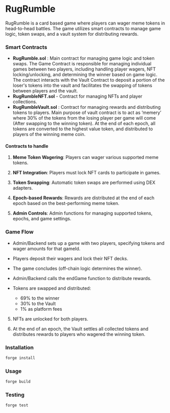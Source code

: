 # RugRumble

RugRumble is a card based game where players can wager meme tokens in head-to-head battles. The game utilizes smart contracts to manage game logic, token swaps, and a vault system for distributing rewards.

### Smart Contracts

- **RugRumble.sol** : Main contract for managing game logic and token swaps.
The Game Contract is responsible for managing individual games between two players, including handling player wagers, NFT locking/unlocking, and determining the winner based on game logic. The contract interacts with the Vault Contract to deposit a portion of the loser's tokens into the vault and facilitates the swapping of tokens between players and the vault.
- **RugRumbleNFT.sol** - Contract for managing NFTs and player collections.
- **RugRumbleVault.sol** : Contract for managing rewards and distributing tokens to players.
Main purpose of vault contract is to act as ‘memery’ where 30% of the tokens from the losing player per game will come (After swapping to the winning token). At the end of each epoch, all tokens are converted to the highest value token, and distributed to players of the winning meme coin.

#### Contracts to handle

1. **Meme Token Wagering**: Players can wager various supported meme tokens.

2. **NFT Integration**: Players must lock NFT cards to participate in games.

3. **Token Swapping**: Automatic token swaps are performed using DEX adapters.

4. **Epoch-based Rewards**: Rewards are distributed at the end of each epoch based on the best-performing meme token.

5. **Admin Controls**: Admin functions for managing supported tokens, epochs, and game settings.

### Game Flow

- Admin/Backend sets up a game with two players, specifying tokens and wager amounts for that gameId.

- Players deposit their wagers and lock their NFT decks.

- The game concludes (off-chain logic determines the winner).

- Admin/Backend calls the endGame function to distribute rewards.

- Tokens are swapped and distributed:
  - 69% to the winner
  - 30% to the Vault
  - 1% as platform fees

5. NFTs are unlocked for both players.

6. At the end of an epoch, the Vault settles all collected tokens and distributes rewards to players who wagered the winning token.

### Installation

```bash
forge install
```

### Usage

```bash
forge build
```

### Testing

```bash
forge test
```
